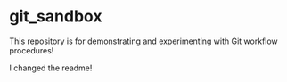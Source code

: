 # git_sandbox

This repository is for demonstrating and experimenting with Git workflow procedures!

I changed the readme!
